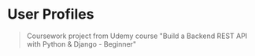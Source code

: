 # User Profiles

> Coursework project from Udemy course "Build a Backend REST API with Python & Django - Beginner"

